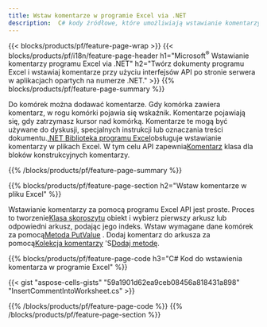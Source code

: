 ```yaml
---
title: Wstaw komentarze w programie Excel via .NET
description:  C# kody źródłowe, które umożliwiają wstawianie komentarzy do plików Excel Microsoft przy użyciu biblioteki .NET.
---
```

{{< blocks/products/pf/feature-page-wrap >}}
{{< blocks/products/pf/i18n/feature-page-header h1="Microsoft<sup>&reg;</sup> Wstawianie komentarzy programu Excel via .NET" h2="Twórz dokumenty programu Excel i wstawiaj komentarze przy użyciu interfejsów API po stronie serwera w aplikacjach opartych na numerze .NET." >}}
{{% blocks/products/pf/feature-page-summary %}}

 Do komórek można dodawać komentarze. Gdy komórka zawiera komentarz, w rogu komórki pojawia się wskaźnik. Komentarze pojawiają się, gdy zatrzymasz kursor nad komórką. Komentarze te mogą być używane do dyskusji, specjalnych instrukcji lub oznaczania treści dokumentu.[.NET Biblioteka programu Excel](/cells/pl/net/)obsługuje wstawianie komentarzy w plikach Excel. W tym celu API zapewnia[Komentarz](https://reference.aspose.com/cells/net/aspose.cells/comment) klasa dla bloków konstrukcyjnych komentarzy.

{{% /blocks/products/pf/feature-page-summary %}}

{{% blocks/products/pf/feature-page-section h2="Wstaw komentarze w pliku Excel" %}}

 Wstawianie komentarzy za pomocą programu Excel API jest proste. Proces to tworzenie[Klasa skoroszytu](https://reference.aspose.com/cells/net/aspose.cells/workbook) obiekt i wybierz pierwszy arkusz lub odpowiedni arkusz, podając jego indeks. Wstaw wymagane dane komórek za pomocą[Metoda PutValue](https://reference.aspose.com/cells/net/aspose.cells/cell/methods/putvalue/index) . Dodaj komentarz do arkusza za pomocą[Kolekcja komentarzy](https://reference.aspose.com/cells/net/aspose.cells/commentcollection) 'S[Dodaj metodę](https://reference.aspose.com/cells/net/aspose.cells.commentcollection/add/methods/1).

{{% blocks/products/pf/feature-page-code h3="C# Kod do wstawienia komentarza w programie Excel" %}}

{{< gist "aspose-cells-gists" "59a1901d62ea9ceb08456a818431a898" "InsertCommentIntoWorksheet.cs" >}}

{{% /blocks/products/pf/feature-page-code %}}
{{% /blocks/products/pf/feature-page-section %}}
